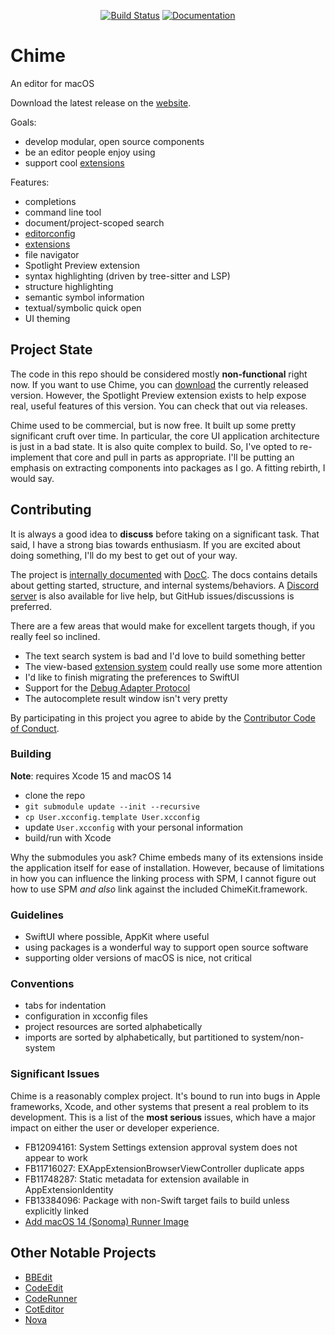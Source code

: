 <div align="center">

[![Build Status][build status badge]][build status]
[![Documentation][documentation badge]][documentation]

</div>

# Chime
An editor for macOS

Download the latest release on the [website][download].

Goals:
- develop modular, open source components
- be an editor people enjoy using
- support cool [extensions][chimekit]

Features:
- completions
- command line tool
- document/project-scoped search
- [editorconfig](https://editorconfig.org)
- [extensions][chimekit]
- file navigator
- Spotlight Preview extension
- syntax highlighting (driven by tree-sitter and LSP)
- structure highlighting
- semantic symbol information
- textual/symbolic quick open
- UI theming

## Project State

The code in this repo should be considered mostly **non-functional** right now. If you want to use Chime, you can [download][download] the currently released version. However, the Spotlight Preview extension exists to help expose real, useful features of this version. You can check that out via releases.

Chime used to be commercial, but is now free. It built up some pretty significant cruft over time. In particular, the core UI application architecture is just in a bad state. It is also quite complex to build. So, I've opted to re-implement that core and pull in parts as appropriate. I'll be putting an emphasis on extracting components into packages as I go. A fitting rebirth, I would say.

## Contributing

It is always a good idea to **discuss** before taking on a significant task. That said, I have a strong bias towards enthusiasm. If you are excited about doing something, I'll do my best to get out of your way.

The project is [internally documented][documentation] with [DocC](https://www.swift.org/documentation/docc/#). The docs contains details about getting started, structure, and internal systems/behaviors. A [Discord server][discord] is also available for live help, but GitHub issues/discussions is preferred.

There are a few areas that would make for excellent targets though, if you really feel so inclined.

- The text search system is bad and I'd love to build something better
- The view-based [extension system][chimekit] could really use some more attention
- I'd like to finish migrating the preferences to SwiftUI
- Support for the [Debug Adapter Protocol](https://github.com/ChimeHQ/DebugAdapterProtocol)
- The autocomplete result window isn't very pretty

By participating in this project you agree to abide by the [Contributor Code of Conduct](CODE_OF_CONDUCT.md).

### Building

**Note**: requires Xcode 15 and macOS 14

- clone the repo
- `git submodule update --init --recursive`
- `cp User.xcconfig.template User.xcconfig`
- update `User.xcconfig` with your personal information
- build/run with Xcode

Why the submodules you ask? Chime embeds many of its extensions inside the application itself for ease of installation. However, because of limitations in how you can influence the linking process with SPM, I cannot figure out how to use SPM *and also* link against the included ChimeKit.framework.

### Guidelines

- SwiftUI where possible, AppKit where useful
- using packages is a wonderful way to support open source software
- supporting older versions of macOS is nice, not critical

### Conventions

- tabs for indentation
- configuration in xcconfig files
- project resources are sorted alphabetically
- imports are sorted by alphabetically, but partitioned to system/non-system

### Significant Issues

Chime is a reasonably complex project. It's bound to run into bugs in Apple frameworks, Xcode, and other systems that present a real problem to its development. This is a list of the **most serious** issues, which have a major impact on either the user or developer experience.

- FB12094161: System Settings extension approval system does not appear to work
- FB11716027: EXAppExtensionBrowserViewController duplicate apps
- FB11748287: Static metadata for extension available in AppExtensionIdentity
- FB13384096: Package with non-Swift target fails to build unless explicitly linked
- [Add macOS 14 (Sonoma) Runner Image](https://github.com/actions/runner-images/issues/7508)

## Other Notable Projects

- [BBEdit](https://www.barebones.com/products/bbedit/)
- [CodeEdit](https://www.codeedit.app)
- [CodeRunner](https://coderunnerapp.com)
- [CotEditor](https://coteditor.com)
- [Nova](https://nova.app)

[download]: https://www.chimehq.com/download
[chimekit]: https://github.com/ChimeHQ/ChimeKit
[build status]: https://github.com/ChimeHQ/Chime/actions
[build status badge]: https://github.com/ChimeHQ/Chime/workflows/CI/badge.svg
[documentation]: https://chimehq.github.io/Chime/documentation/chime/
[documentation badge]: https://img.shields.io/badge/Documentation-DocC-blue
[discord]: https://discord.gg/esFpX6sErJ
[discord badge]: https://img.shields.io/badge/Discord-purple?logo=Discord&label=Chat&color=%235A64EC
